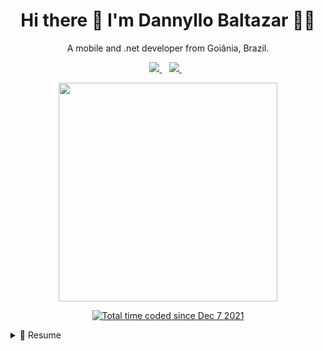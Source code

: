 <h1 align='center'>
  Hi there 👋 I'm Dannyllo Baltazar 👨‍💻
</h1>

<p align='center'>
  A mobile and .net developer from Goiânia, Brazil.
</p>

<p align='center'>
  <a href="https://www.linkedin.com/in/dannyllo-baltazar/">
    <img src="https://img.shields.io/badge/-dannyllo%20baltazar-%230077B5.svg?&style=for-the-badge&logo=linkedin&logoColor=white" />
  </a>&nbsp;&nbsp;
  <a href="mailto:dannyllobams@gmail.com">
    <img src="https://img.shields.io/badge/-dannyllobams@gmail.com-EA4335?style=for-the-badge&logo=Gmail&logoColor=white&link=" />
  </a>&nbsp;&nbsp;
</p>

<p align='center'>
  <a href="#"><img src="https://github-readme-stats.vercel.app/api?username=dannyllobams&show_icons=true&count_private=true&theme=dark" width="350"></a>
</p>

<p align='center'>
  <a href="https://wakatime.com/@7b1b8de6-1810-4268-97f8-8a16bc789571">
    <img src="https://wakatime.com/badge/user/7b1b8de6-1810-4268-97f8-8a16bc789571.svg" alt="Total time coded since Dec 7 2021" />
  </a>
</p>

<details>
<summary>📄 Resume</summary>
<br />

## Education ##

- 📖 **Computer Engineering**\
📆 2012 - 2016\
📍 **PUC Goiás** - Goiânia, Brazil

## Experience

<img align="right" src="https://img.shields.io/badge/Siemens%20Solution%20Partner-009999?logo=siemens&logoColor=white" />
<img align="right" src="https://img.shields.io/badge/ReactJS-3498DB?logo=react&logoColor=white" />
<img align="right" src="https://img.shields.io/badge/SQL%20Server-CC2927?logo=microsoft-sql-server&logoColor=white" />
<img align="right" src="https://img.shields.io/badge/C Sharp-239120?logo=c-sharp&logoColor=white" />
<img align="right" src="https://img.shields.io/badge/Asp.NET-0A66C2?logo=c-sharp&logoColor=white" />

- 👨‍💻 **.NET Developer**\
📆 2021 - moment\
📍 **TSE Automação Industrial** - Goiânia/GO, Brazil

<hr />
  
<img align="right" src="https://img.shields.io/badge/SQL%20Server-CC2927?logo=microsoft-sql-server&logoColor=white" />
<img align="right" src="https://img.shields.io/badge/C Sharp-239120?logo=c-sharp&logoColor=white" />
<img align="right" src="https://img.shields.io/badge/Microsoft%20BOT%20Framework-0A66C2?logo=windows&logoColor=white" />
<img align="right" src="https://img.shields.io/badge/Asp.NET-0A66C2?logo=c-sharp&logoColor=white" />

- 👨‍💻 **.NET Developer**\
📆 2019 - jun/2020\
📍 **LG Informática** - Goiânia/GO, Brazil

<hr />
  
<img align="right" src="https://img.shields.io/badge/SQL%20Server-CC2927?logo=microsoft-sql-server&logoColor=white" />
<img align="right" src="https://img.shields.io/badge/C Sharp-239120?logo=c-sharp&logoColor=white" />
<img align="right" src="https://img.shields.io/badge/Asp.NET-0A66C2?logo=c-sharp&logoColor=white" />

- 👨‍💻 **.NET Developer**\
📆 2017 - jun/2019\
📍 **TSE Automação Industrial** - Goiânia/GO, Brazil

<hr />

<img align="right" src="https://img.shields.io/badge/Ionic-367EE5?logo=ionic&logoColor=white" />
<img align="right" src="https://img.shields.io/badge/Windows%20Forms App-0078D6?logo=windows&logoColor=white" />

- 👨‍💻 **C# and Mobile Developer**\
📆 2017 - maio/2017\
📍 **CondoEase** - Goiânia/GO, Brazil

</details>
